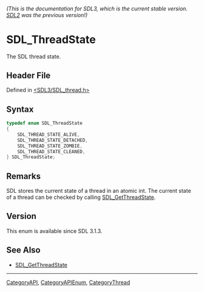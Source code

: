 ###### (This is the documentation for SDL3, which is the current stable version. [SDL2](https://wiki.libsdl.org/SDL2/) was the previous version!)
# SDL_ThreadState

The SDL thread state.

## Header File

Defined in [<SDL3/SDL_thread.h>](https://github.com/libsdl-org/SDL/blob/main/include/SDL3/SDL_thread.h)

## Syntax

```c
typedef enum SDL_ThreadState
{
    SDL_THREAD_STATE_ALIVE,
    SDL_THREAD_STATE_DETACHED,
    SDL_THREAD_STATE_ZOMBIE,
    SDL_THREAD_STATE_CLEANED,
} SDL_ThreadState;
```

## Remarks

SDL stores the current state of a thread in an atomic int. The current
state of a thread can be checked by calling
[SDL_GetThreadState](SDL_GetThreadState).

## Version

This enum is available since SDL 3.1.3.

## See Also

- [SDL_GetThreadState](SDL_GetThreadState)

----
[CategoryAPI](CategoryAPI), [CategoryAPIEnum](CategoryAPIEnum), [CategoryThread](CategoryThread)

